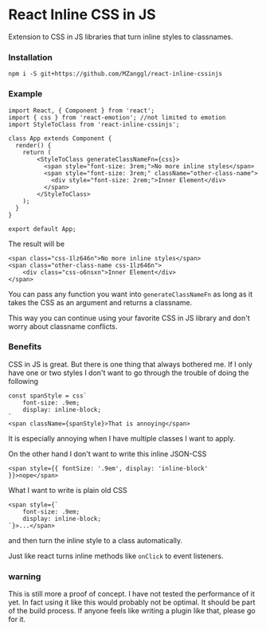 # React Inline CSS in JS

Extension to CSS in JS libraries that turn inline styles to classnames.

### Installation

```
npm i -S git+https://github.com/MZanggl/react-inline-cssinjs
```

### Example

```
import React, { Component } from 'react';
import { css } from 'react-emotion'; //not limited to emotion
import StyleToClass from 'react-inline-cssinjs';

class App extends Component {
  render() {
    return (
        <StyleToClass generateClassNameFn={css}>
          <span style="font-size: 3rem;">No more inline styles</span>
          <span style="font-size: 3rem;" className="other-class-name">
            <div style="font-size: 2rem;">Inner Element</div>
          </span>
        </StyleToClass>
    );
  }
}

export default App;
```

The result will be

```
<span class="css-1lz646n">No more inline styles</span>
<span class="other-class-name css-1lz646n">
    <div class="css-o6nsxn">Inner Element</div>
</span>
```

You can pass any function you want into `generateClassNameFn` as long as it takes the CSS as an argument and returns a classname.

This way you can continue using your favorite CSS in JS library and don't worry about classname conflicts.

### Benefits 

CSS in JS is great. But there is one thing that always bothered me. 
If I only have one or two styles I don't want to go through the trouble of doing the following

```
const spanStyle = css`
    font-size: .9em;
    display: inline-block;
`
<span className={spanStyle}>That is annoying</span>
```

It is especially annoying when I have multiple classes I want to apply.

On the other hand I don't want to write this inline JSON-CSS

```
<span style={{ fontSize: '.9em', display: 'inline-block' }}>nope</span>
```

What I want to write is plain old CSS

```
<span style={`
    font-size: .9em;
    display: inline-block;
`}>...</span>
```
and then turn the inline style to a class automatically.

Just like react turns inline methods like `onClick` to event listeners.

### warning

This is still more a proof of concept. I have not tested the performance of it yet.
In fact using it like this would probably not be optimal. It should be part of the build process. If anyone feels like writing a plugin like that, please go for it.